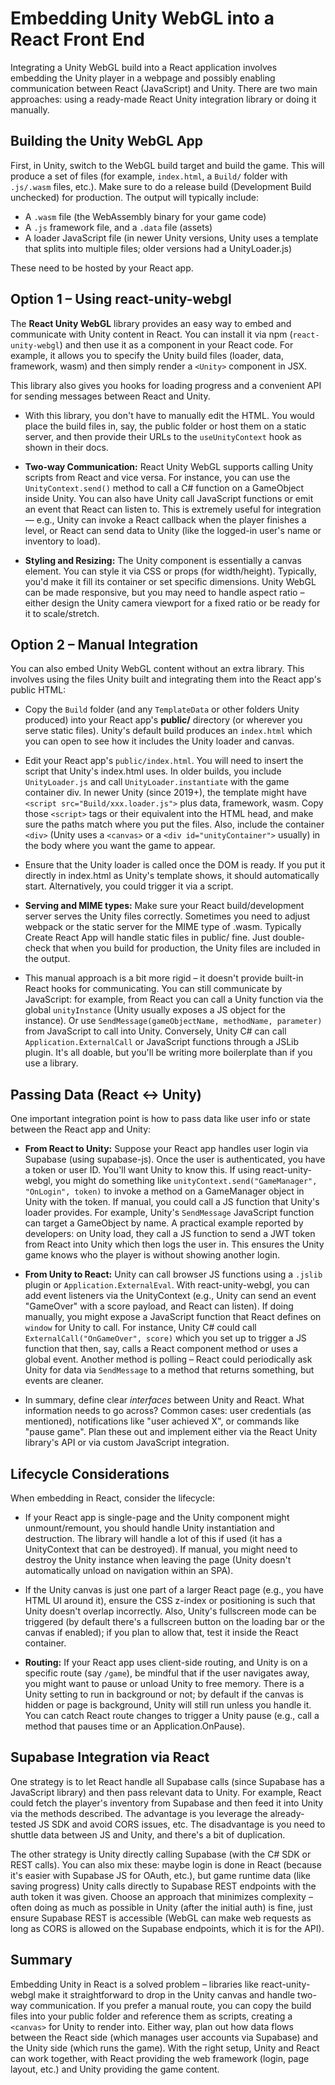 # Embedding Unity WebGL into a React Front End

Integrating a Unity WebGL build into a React application involves embedding the Unity player in a webpage and possibly enabling communication between React (JavaScript) and Unity. There are two main approaches: using a ready-made React Unity integration library or doing it manually.

## Building the Unity WebGL App

First, in Unity, switch to the WebGL build target and build the game. This will produce a set of files (for example, `index.html`, a `Build/` folder with `.js/.wasm` files, etc.). Make sure to do a release build (Development Build unchecked) for production. The output will typically include:

- A `.wasm` file (the WebAssembly binary for your game code)
- A `.js` framework file, and a `.data` file (assets)
- A loader JavaScript file (in newer Unity versions, Unity uses a template that splits into multiple files; older versions had a UnityLoader.js)

These need to be hosted by your React app.

## Option 1 – Using react-unity-webgl

The **React Unity WebGL** library provides an easy way to embed and communicate with Unity content in React. You can install it via npm (`react-unity-webgl`) and then use it as a component in your React code. For example, it allows you to specify the Unity build files (loader, data, framework, wasm) and then simply render a `<Unity>` component in JSX.

This library also gives you hooks for loading progress and a convenient API for sending messages between React and Unity.

- With this library, you don't have to manually edit the HTML. You would place the build files in, say, the public folder or host them on a static server, and then provide their URLs to the `useUnityContext` hook as shown in their docs.

- **Two-way Communication:** React Unity WebGL supports calling Unity scripts from React and vice versa. For instance, you can use the `UnityContext.send()` method to call a C# function on a GameObject inside Unity. You can also have Unity call JavaScript functions or emit an event that React can listen to. This is extremely useful for integration — e.g., Unity can invoke a React callback when the player finishes a level, or React can send data to Unity (like the logged-in user's name or inventory to load).

- **Styling and Resizing:** The Unity component is essentially a canvas element. You can style it via CSS or props (for width/height). Typically, you'd make it fill its container or set specific dimensions. Unity WebGL can be made responsive, but you may need to handle aspect ratio – either design the Unity camera viewport for a fixed ratio or be ready for it to scale/stretch.

## Option 2 – Manual Integration

You can also embed Unity WebGL content without an extra library. This involves using the files Unity built and integrating them into the React app's public HTML:

- Copy the `Build` folder (and any `TemplateData` or other folders Unity produced) into your React app's **public/** directory (or wherever you serve static files). Unity's default build produces an `index.html` which you can open to see how it includes the Unity loader and canvas.

- Edit your React app's `public/index.html`. You will need to insert the script that Unity's index.html uses. In older builds, you include `UnityLoader.js` and call `UnityLoader.instantiate` with the game container div. In newer Unity (since 2019+), the template might have `<script src="Build/xxx.loader.js">` plus data, framework, wasm. Copy those `<script>` tags or their equivalent into the HTML head, and make sure the paths match where you put the files. Also, include the container `<div>` (Unity uses a `<canvas>` or a `<div id="unityContainer">` usually) in the body where you want the game to appear.

- Ensure that the Unity loader is called once the DOM is ready. If you put it directly in index.html as Unity's template shows, it should automatically start. Alternatively, you could trigger it via a script.

- **Serving and MIME types:** Make sure your React build/development server serves the Unity files correctly. Sometimes you need to adjust webpack or the static server for the MIME type of .wasm. Typically Create React App will handle static files in public/ fine. Just double-check that when you build for production, the Unity files are included in the output.

- This manual approach is a bit more rigid – it doesn't provide built-in React hooks for communicating. You can still communicate by JavaScript: for example, from React you can call a Unity function via the global `unityInstance` (Unity usually exposes a JS object for the instance). Or use `SendMessage(gameObjectName, methodName, parameter)` from JavaScript to call into Unity. Conversely, Unity C# can call `Application.ExternalCall` or JavaScript functions through a JSLib plugin. It's all doable, but you'll be writing more boilerplate than if you use a library.

## Passing Data (React ↔ Unity)

One important integration point is how to pass data like user info or state between the React app and Unity:

- **From React to Unity:** Suppose your React app handles user login via Supabase (using supabase-js). Once the user is authenticated, you have a token or user ID. You'll want Unity to know this. If using react-unity-webgl, you might do something like `unityContext.send("GameManager", "OnLogin", token)` to invoke a method on a GameManager object in Unity with the token. If manual, you could call a JS function that Unity's loader provides. For example, Unity's `SendMessage` JavaScript function can target a GameObject by name. A practical example reported by developers: on Unity load, they call a JS function to send a JWT token from React into Unity which then logs the user in. This ensures the Unity game knows who the player is without showing another login.

- **From Unity to React:** Unity can call browser JS functions using a `.jslib` plugin or `Application.ExternalEval`. With react-unity-webgl, you can add event listeners via the UnityContext (e.g., Unity can send an event "GameOver" with a score payload, and React can listen). If doing manually, you might expose a JavaScript function that React defines on `window` for Unity to call. For instance, Unity C# could call `ExternalCall("OnGameOver", score)` which you set up to trigger a JS function that then, say, calls a React component method or uses a global event. Another method is polling – React could periodically ask Unity for data via `SendMessage` to a method that returns something, but events are cleaner.

- In summary, define clear *interfaces* between Unity and React. What information needs to go across? Common cases: user credentials (as mentioned), notifications like "user achieved X", or commands like "pause game". Plan these out and implement either via the React Unity library's API or via custom JavaScript integration.

## Lifecycle Considerations

When embedding in React, consider the lifecycle:

- If your React app is single-page and the Unity component might unmount/remount, you should handle Unity instantiation and destruction. The library will handle a lot of this if used (it has a UnityContext that can be destroyed). If manual, you might need to destroy the Unity instance when leaving the page (Unity doesn't automatically unload on navigation within an SPA).

- If the Unity canvas is just one part of a larger React page (e.g., you have HTML UI around it), ensure the CSS z-index or positioning is such that Unity doesn't overlap incorrectly. Also, Unity's fullscreen mode can be triggered (by default there's a fullscreen button on the loading bar or the canvas if enabled); if you plan to allow that, test it inside the React container.

- **Routing:** If your React app uses client-side routing, and Unity is on a specific route (say `/game`), be mindful that if the user navigates away, you might want to pause or unload Unity to free memory. There is a Unity setting to run in background or not; by default if the canvas is hidden or page is background, Unity will still run unless you handle it. You can catch React route changes to trigger a Unity pause (e.g., call a method that pauses time or an Application.OnPause).

## Supabase Integration via React

One strategy is to let React handle all Supabase calls (since Supabase has a JavaScript library) and then pass relevant data to Unity. For example, React could fetch the player's inventory from Supabase and then feed it into Unity via the methods described. The advantage is you leverage the already-tested JS SDK and avoid CORS issues, etc. The disadvantage is you need to shuttle data between JS and Unity, and there's a bit of duplication.

The other strategy is Unity directly calling Supabase (with the C# SDK or REST calls). You can also mix these: maybe login is done in React (because it's easier with Supabase JS for OAuth, etc.), but game runtime data (like saving progress) Unity calls directly to Supabase REST endpoints with the auth token it was given. Choose an approach that minimizes complexity – often doing as much as possible in Unity (after the initial auth) is fine, just ensure Supabase REST is accessible (WebGL can make web requests as long as CORS is allowed on the Supabase endpoints, which it is for the API).

## Summary

Embedding Unity in React is a solved problem – libraries like react-unity-webgl make it straightforward to drop in the Unity canvas and handle two-way communication. If you prefer a manual route, you can copy the build files into your public folder and reference them as scripts, creating a `<canvas>` for Unity to render into. Either way, plan out how data flows between the React side (which manages user accounts via Supabase) and the Unity side (which runs the game). With the right setup, Unity and React can work together, with React providing the web framework (login, page layout, etc.) and Unity providing the game content.
